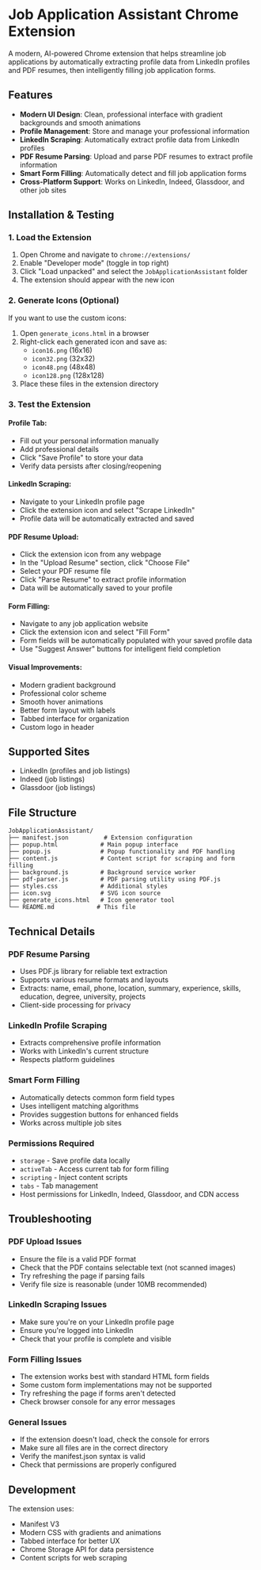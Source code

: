 # Job Application Assistant Chrome Extension

A modern, AI-powered Chrome extension that helps streamline job applications by automatically extracting profile data from LinkedIn profiles and PDF resumes, then intelligently filling job application forms.

## Features

- **Modern UI Design**: Clean, professional interface with gradient backgrounds and smooth animations
- **Profile Management**: Store and manage your professional information
- **LinkedIn Scraping**: Automatically extract profile data from LinkedIn profiles
- **PDF Resume Parsing**: Upload and parse PDF resumes to extract profile information
- **Smart Form Filling**: Automatically detect and fill job application forms
- **Cross-Platform Support**: Works on LinkedIn, Indeed, Glassdoor, and other job sites

## Installation & Testing

### 1. Load the Extension
1. Open Chrome and navigate to `chrome://extensions/`
2. Enable "Developer mode" (toggle in top right)
3. Click "Load unpacked" and select the `JobApplicationAssistant` folder
4. The extension should appear with the new icon

### 2. Generate Icons (Optional)
If you want to use the custom icons:
1. Open `generate_icons.html` in a browser
2. Right-click each generated icon and save as:
   - `icon16.png` (16x16)
   - `icon32.png` (32x32) 
   - `icon48.png` (48x48)
   - `icon128.png` (128x128)
3. Place these files in the extension directory

### 3. Test the Extension

#### Profile Tab:
- Fill out your personal information manually
- Add professional details
- Click "Save Profile" to store your data
- Verify data persists after closing/reopening

#### LinkedIn Scraping:
- Navigate to your LinkedIn profile page
- Click the extension icon and select "Scrape LinkedIn"
- Profile data will be automatically extracted and saved

#### PDF Resume Upload:
- Click the extension icon from any webpage
- In the "Upload Resume" section, click "Choose File"
- Select your PDF resume file
- Click "Parse Resume" to extract profile information
- Data will be automatically saved to your profile

#### Form Filling:
- Navigate to any job application website
- Click the extension icon and select "Fill Form"
- Form fields will be automatically populated with your saved profile data
- Use "Suggest Answer" buttons for intelligent field completion

#### Visual Improvements:
- Modern gradient background
- Professional color scheme
- Smooth hover animations
- Better form layout with labels
- Tabbed interface for organization
- Custom logo in header

## Supported Sites
- LinkedIn (profiles and job listings)
- Indeed (job listings)
- Glassdoor (job listings)

## File Structure
```
JobApplicationAssistant/
├── manifest.json          # Extension configuration
├── popup.html            # Main popup interface
├── popup.js              # Popup functionality and PDF handling
├── content.js            # Content script for scraping and form filling
├── background.js         # Background service worker
├── pdf-parser.js         # PDF parsing utility using PDF.js
├── styles.css            # Additional styles
├── icon.svg              # SVG icon source
├── generate_icons.html   # Icon generator tool
└── README.md            # This file
```

## Technical Details

### PDF Resume Parsing
- Uses PDF.js library for reliable text extraction
- Supports various resume formats and layouts
- Extracts: name, email, phone, location, summary, experience, skills, education, degree, university, projects
- Client-side processing for privacy

### LinkedIn Profile Scraping
- Extracts comprehensive profile information
- Works with LinkedIn's current structure
- Respects platform guidelines

### Smart Form Filling
- Automatically detects common form field types
- Uses intelligent matching algorithms
- Provides suggestion buttons for enhanced fields
- Works across multiple job sites

### Permissions Required
- `storage` - Save profile data locally
- `activeTab` - Access current tab for form filling
- `scripting` - Inject content scripts
- `tabs` - Tab management
- Host permissions for LinkedIn, Indeed, Glassdoor, and CDN access

## Troubleshooting

### PDF Upload Issues
- Ensure the file is a valid PDF format
- Check that the PDF contains selectable text (not scanned images)
- Try refreshing the page if parsing fails
- Verify file size is reasonable (under 10MB recommended)

### LinkedIn Scraping Issues
- Make sure you're on your LinkedIn profile page
- Ensure you're logged into LinkedIn
- Check that your profile is complete and visible

### Form Filling Issues
- The extension works best with standard HTML form fields
- Some custom form implementations may not be supported
- Try refreshing the page if forms aren't detected
- Check browser console for any error messages

### General Issues
- If the extension doesn't load, check the console for errors
- Make sure all files are in the correct directory
- Verify the manifest.json syntax is valid
- Check that permissions are properly configured

## Development

The extension uses:
- Manifest V3
- Modern CSS with gradients and animations
- Tabbed interface for better UX
- Chrome Storage API for data persistence
- Content scripts for web scraping 